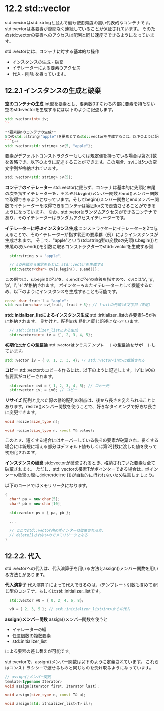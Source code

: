 # 12.2 std::vector
std::vectorはstd::stringと並んで最も使用頻度の高い代表的なコンテナです。
std::vectorは各要素が隙間なく連続していることが保証されています。
そのためstd::vectorの要素へのアクセスは配列と同じ速度でできるようになっています。

std::vectorには、コンテナに対する基本的な操作
- インスタンスの生成・破棄
- イテレーターによる要素のアクセス
- 代入・削除
を持っています。

## 12.2.1 インスタンスの生成と破棄
**空のコンテナの生成**
int型を要素とし、要素数0すなわち内部に要素を持たない空のstd::vectorを生成するには以下のように記述します。
```C++
std::vector<int> iv;
``

**要素数nのコンテナの生成**
5つのstd::string("apple")を要素とするstd::vectorを生成するには、以下のように記述します。
```C++
std::vector<std::string> sv{5, "apple"};
```

要素がデフォルトコンストラクターもしくは規定値を持っている場合は第2引数を省略でき、以下のように記述することができます。この場合、svには5つの空文字列が格納されています。
```C++
std;:vector<std::string> sv{5};
```

**コンテナのイテレーター**
std::vectorに限らず、コンテナは基本的に先頭と末尾の次を指すイテレーターを、それぞれbegin()メンバー関数とend()メンバー関数で取得できるようになっています。そしてbegin()メンバー関数とendメンバー関数でイテレーターを取得できるコンテナは範囲for文で走査させることができるようになっています。
なお、std::vetorはランダムアクセスができるコンテナであり、そのイテレーターはランダムアクセスイテレーターです。

**イテレーターに呼ぶインスタンス生成**
コンストラクターにイテレーターを2つ与えることで、そのイテレーターが指す範囲の要素群（例）によりインスタンスが生成されます。
そこで、"apple"というstd::string型の変数sの先頭(s.begin())と末尾の次(s.end())を引数に取るコンストラクターでstdd::vector<char>を生成する例

```C++
  std::string s = "apple";

  // sの先頭から末尾をもとに、std::vectorを生成する
  std::vector<char> cv{s.begin(), s.end()};
```
この例では、s.begin()が'a'を、s.end()が'e'の直後を指すので、cvには'a', 'p', 'p', 'l', 'e' が格納されます。
ポインターもまたイテレーターとして機能するため、以下のようにインスタンスを生成することも可能です。
```C++
const char fruit[] = "apple";
std::vector<char> cv{fruit, fruit + 5}; // fruitの先頭と6文字目（末尾）
```

**std::initializer_listによるインスタンス生成**
std::initializer_list<int>の各要素1~5がivに格納されます。
見かけと、配列の初期化と同じ記述になっています。

```C++
  // std::intializer_listによる生成
  std::vector<int> iv = {1, 2, 3, 4, 5};
```

**初期化文からの型推論**
std::vectorはクラステンプレートの型推論をサポートしています。

```C++
std::vector iv = { 0, 1, 2, 3, 4}; // std::vector<int>に推論される
```

**コピー**
std::vectorのコピーを作るには、以下のように記述します。
iv1にiv0の各要素がコピーされます。

```C++
  std::vector iv0 = { 1, 2, 3, 4, 5}; // コピー元
  std::vector iv1 = iv0; // コピー
```

**リサイズ**
配列と比べた際の動的配列の利点は、後から長さを変えられることにあります。resize()メンバー関数を使うことで、好きなタイミングで好きな長さに変更できます。

```C++
void resize(size_type n);

void resize(size_type n, const T& value);
```

このとき、短くする場合にはオーバーしている後ろの要素が破棄され、長くする場合には新規に増える部分はデフォルト値もしくは第2引数に渡した値を使って初期化されます。

**インスタンスの破棄**
std::vector<T>が破棄されるとき、格納されていた要素も全て破棄されます。
ただし、std::vector<T>の要素Tがポインターである場合は、ポインターの破棄の際にdelete(delete [])が自動的に行われないため注意しましょう。

以下のコードではメモリリークになります。
```C++
{
  char* pa = new char[5];
  char* pb = new char[10];

  std::vector pv = { pa, pb };

  ...

  // ここでstd::vector内のポインターは破棄されるが、
  // delete[]されないのでメモリリークとなる
}
```

## 12.2.2. 代入
std::vectorへの代入は、代入演算子を用いる方法とassign()メンバー関数を用いる方法とがあります。

**代入演算子**
代入演算子によって代入できるのは、(テンプレート引数も含めて)同じ型のコンテナ、もしくはstd::initializer_list<T>です。
```C++
  std::vector v0 = { 0, 2, 4, 6, 8};

  v0 = { 2, 3, 5 }; // std::initializer_list<int>からの代入
```

**assign()メンバー関数**
assign()メンバー関数を使うと
- イテレーターの組
- 任意個数の複数要素
- std::initializer_list<T>

による要素の差し替えが可能です。

std::vector<T>で、assign()メンバー関数は以下のように定義されています。
これらはコンストラクターで渡せるものと同じものを受け取るようになっています。
```C++
// assign()メンバー関数
temlate<typename Iterator>
void assign(Iterator first, Iterator last);

void assign(size_type n, const T& u);

void assign(std::itnializer_list<T> il);
```
